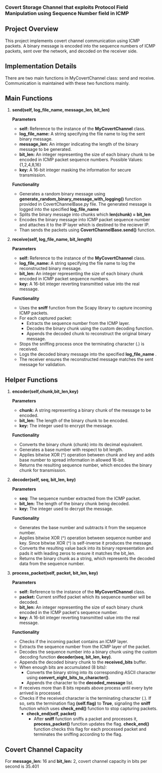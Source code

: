 ### **Covert Storage Channel that exploits Protocol Field Manipulation using Sequence Number field in ICMP**

## Project Overview
This project implements covert channel communication using ICMP packets. A binary message is encoded into the sequence numbers of ICMP packets, sent over the network, and decoded on the receiver side.

## Implementation Details
There are two main functions in MyCovertChannel class: send and receive. Communication is maintained with these two functions mainly. 

## Main Functions
1. **send(self, log_file_name, message_len, bit_len)**

    **Parameters**
    - **self:** Reference to the instance of the **MyCovertChannel** class.
    - **log_file_name:** A string specifying the file name to log the sent binary message.
    - **message_len:** An integer indicating the length of the binary message to be generated.
    - **bit_len:** An integer representing the size of each binary chunk to be encoded in ICMP packet sequence numbers. Possible Values: {1,2,4,8,16}
    - **key:** A 16-bit integer masking the information for secure transmission.

    **Functionality**
    - Generates a random binary message using **generate_random_binary_message_with_logging()** function provided in CovertChannelBase.py file. The generated message is logged into the specified **log_file_name**
    - Splits the binary message into chunks which **len(chunk) = bit_len**
    - Encodes the binary message into ICMP packet sequence number and attaches it to the IP layer which is destined to the reciever IP.
    - Than sends the packets using **CovertChannelBase.send()** function. 


2. **receive(self, log_file_name, bit_length)**

    **Parameters**
    - **self:** Reference to the instance of the **MyCovertChannel** class.
    - **log_file_name:** A string specifying the file name to log the reconstructed binary message.
    - **bit_len:** An integer representing the size of each binary chunk encoded in ICMP packet sequence numbers.
    - **key:** A 16-bit integer reverting transmitted value into the real message.

    **Functionality**
    - Uses the **sniff** function from the Scapy library to capture incoming ICMP packets.
    - For each captured packet:
        - Extracts the sequence number from the ICMP layer.
        - Decodes the binary chunk using the custom decoding function.
        - Appends the decoded chunk to reconstruct the original binary message.
    - Stops the sniffing process once the terminating character (.) is received.
    - Logs the decoded binary message into the specified **log_file_name** .
    - The receiver ensures the reconstructed message matches the sent message for validation.

## Helper Functions
1. **encoder(self,chunk,bit_len,key)**

    **Parameters**
    - **chunk:** A string representing a binary chunk of the message to be encoded.
    - **bit_len:** The length of the binary chunk to be encoded.
    - **key:** The integer used to encrypt the message.

    **Functionality**
    - Converts the binary chunk (chunk) into its decimal equivalent.
    - Generates a base number with respect to bit length.
    - Applies bitwise XOR (^) operation between chunk and key and adds base number to spread information in allowed 16-bit.
    - Returns the resulting sequence number, which encodes the binary chunk for transmission.

2. **decoder(self, seq, bit_len, key)**

    **Parameters**
    - **seq:**  The sequence number extracted from the ICMP packet.
    - **bit_len:** The length of the binary chunk being decoded.
    - **key:** The integer used to decrypt the message.

    **Functionality**
    - Generates the base number and subtracts it from the sequence number.
    - Applies bitwise XOR (^) operation between sequence number and key. Since bitwise XOR (^) is self-inverse it produces the message.
    - Converts the resulting value back into its binary representation and pads it with leading zeros to ensure it matches the bit_len.
    - Returns the binary chunk as a string, which represents the decoded data from the sequence number.

3. **process_packet(self, packet, bit_len, key)**

    **Parameters**
    - **self:** Reference to the instance of the **MyCovertChannel** class.
    - **packet:** Current sniffed packet which its sequence number will be decoded.
    - **bit_len:** An integer representing the size of each binary chunk encoded in the ICMP packet's sequence number.
    - **key:** A 16-bit integer reverting transmitted value into the real message.

    **Functionality**
    - Checks if the incoming packet contains an ICMP layer.
    - Extracts the sequence number from the ICMP layer of the packet.
    - Decodes the sequence number into a binary chunk using the custom decoding function **decoder(seq, bit_len, key)**.
    - Appends the decoded binary chunk to the **received_bits** buffer.
    - When enough bits are accumulated (8 bits):
        - Converts the binary string into its corresponding ASCII character using **convert_eight_bits_to_character()**.
        - Appends the character to the **decoded_message** list.
    - If receives more than 8 bits repeats above process until every byte arrived is processed.
    - Checks if the received character is the terminating character (.). If so, sets the termination flag **(self.flag)** to **True**, signaling the **sniff** function which uses **check_end()** function to stop capturing packets.
        - **check_end(self, packet)**
            - After **sniff** function sniffs a packet and processes it, **process_packet()** function updates the flag. **check_end()** function checks this flag for each processed packet and terminates the sniffing according to the flag. 


## Covert Channel Capacity
For **message_len:** 16 and **bit_len:** 2, covert channel capacity in bits per second is 35.401
